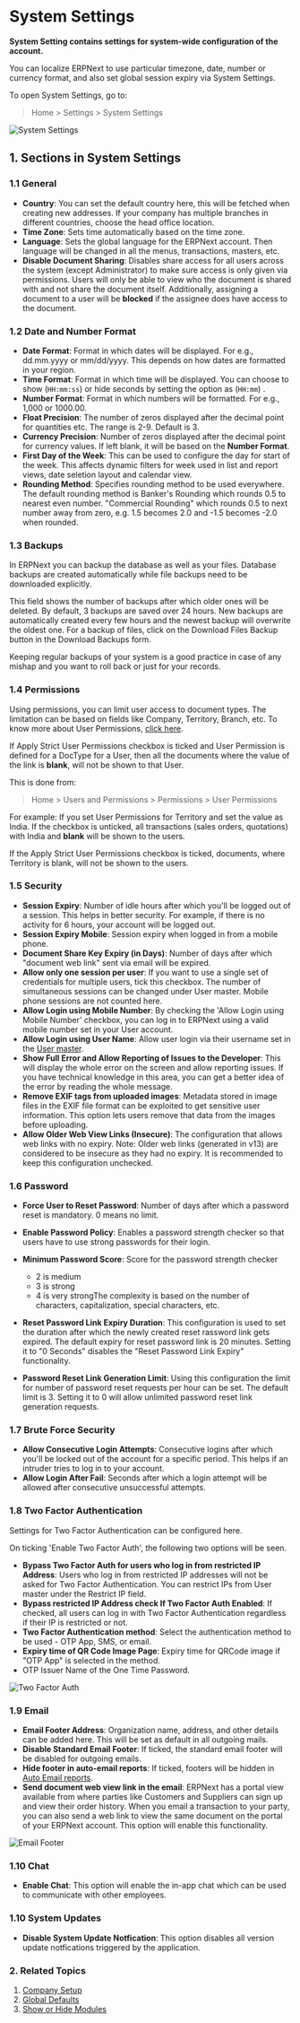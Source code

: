 
# System Settings


**System Setting contains settings for system-wide configuration of the account.**


You can localize ERPNext to use particular timezone, date, number or currency format, and also set global session expiry via System Settings.


To open System Settings, go to:



> 
> Home > Settings > System Settings
> 
> 
> 


![System Settings](/files/system-settings.png)


## 1. Sections in System Settings


### 1.1 General


* **Country**: You can set the default country here, this will be fetched when creating new addresses. If your company has multiple branches in different countries, choose the head office location.
* **Time Zone**: Sets time automatically based on the time zone.
* **Language**: Sets the global language for the ERPNext account. Then language will be changed in all the menus, transactions, masters, etc.
* **Disable Document Sharing**: Disables share access for all users across the system (except Administrator) to make sure access is only given via permissions. Users will only be able to view who the document is shared with and not share the document itself. Additionally, assigning a document to a user will be **blocked** if the assignee does have access to the document.


### 1.2 Date and Number Format


* **Date Format**: Format in which dates will be displayed. For e.g., dd.mm.yyyy or mm/dd/yyyy. This depends on how dates are formatted in your region.
* **Time Format**: Format in which time will be displayed. You can choose to show (`HH:mm:ss`) or hide seconds by setting the option as (`HH:mm`) .
* **Number Format**: Format in which numbers will be formatted. For e.g., 1,000 or 1000.00.
* **Float Precision**: The number of zeros displayed after the decimal point for quantities etc. The range is 2-9. Default is 3.
* **Currency Precision**: Number of zeros displayed after the decimal point for currency values. If left blank, it will be based on the **Number Format**.
* **First Day of the Week**: This can be used to configure the day for start of the week. This affects dynamic filters for week used in list and report views, date seletion layout and calendar view.
* **Rounding Method**: Specifies rounding method to be used everywhere. The default rounding method is Banker's Rounding which rounds 0.5 to nearest even number. "Commercial Rounding" which rounds 0.5 to next number away from zero, e.g. 1.5 becomes 2.0 and -1.5 becomes -2.0 when rounded.


### 1.3 Backups


In ERPNext you can backup the database as well as your files. Database backups are created automatically while file backups need to be downloaded explicitly.


This field shows the number of backups after which older ones will be deleted. By default, 3 backups are saved over 24 hours. New backups are automatically created every few hours and the newest backup will overwrite the oldest one. For a backup of files, click on the Download Files Backup button in the Download Backups form.


Keeping regular backups of your system is a good practice in case of any mishap and you want to roll back or just for your records.


### 1.4 Permissions


Using permissions, you can limit user access to document types. The limitation can be based on fields like Company, Territory, Branch, etc. To know more about User Permissions, [click here](/docs/en/setting-up/users-and-permissions/user-permissions).


If Apply Strict User Permissions checkbox is ticked and User Permission is defined for a DocType for a User, then all the documents where the value of the link is **blank**, will not be shown to that User.


This is done from:



> 
> Home > Users and Permissions > Permissions > User Permissions
> 
> 
> 


For example: If you set User Permissions for Territory and set the value as India. If the checkbox is unticked, all transactions (sales orders, quotations) with India and **blank** will be shown to the users.


If the Apply Strict User Permissions checkbox is ticked, documents, where Territory is blank, will not be shown to the users.


### 1.5 Security


* **Session Expiry**: Number of idle hours after which you'll be logged out of a session. This helps in better security. For example, if there is no activity for 6 hours, your account will be logged out.
* **Session Expiry Mobile**: Session expiry when logged in from a mobile phone.
* **Document Share Key Expiry (in Days)**: Number of days after which "document web link" sent via email will be expired.
* **Allow only one session per user**: If you want to use a single set of credentials for multiple users, tick this checkbox. The number of simultaneous sessions can be changed under User master. Mobile phone sessions are not counted here.
* **Allow Login using Mobile Number**: By checking the 'Allow Login using Mobile Number' checkbox, you can log in to ERPNext using a valid mobile number set in your User account.
* **Allow Login using User Name**: Allow user login via their username set in the [User master](/docs/en/setting-up/users-and-permissions/adding-users).
* **Show Full Error and Allow Reporting of Issues to the Developer**: This will display the whole error on the screen and allow reporting issues. If you have technical knowledge in this area, you can get a better idea of the error by reading the whole message.
* **Remove EXIF tags from uploaded images**: Metadata stored in image files in the EXIF file format can be exploited to get sensitive user information. This option lets users remove that data from the images before uploading.
* **Allow Older Web View Links (Insecure)**: The configuration that allows web links with no expiry. 
Note: Older web links (generated in v13) are considered to be insecure as they had no expiry. It is recommended to keep this configuration unchecked.


### 1.6 Password


* **Force User to Reset Password**: Number of days after which a password reset is mandatory. 0 means no limit.
* **Enable Password Policy**: Enables a password strength checker so that users have to use strong passwords for their login.
* **Minimum Password Score**: Score for the password strength checker


	+ 2 is medium
	+ 3 is strong
	+ 4 is very strongThe complexity is based on the number of characters, capitalization, special characters, etc.
* **Reset Password Link Expiry Duration**: This configuration is used to set the duration after which the newly created reset rassword link gets expired. The default expiry for reset password link is 20 minutes. Setting it to "0 Seconds" disables the "Reset Password Link Expiry" functionality.
* **Password Reset Link Generation Limit**: Using this configuration the limit for number of password reset requests per hour can be set. The default limit is 3. Setting it to 0 will allow unlimited password reset link generation requests.


### 1.7 Brute Force Security


* **Allow Consecutive Login Attempts**: Consecutive logins after which you'll be locked out of the account for a specific period. This helps if an intruder tries to log in to your account.
* **Allow Login After Fail**: Seconds after which a login attempt will be allowed after consecutive unsuccessful attempts.


### 1.8 Two Factor Authentication


Settings for Two Factor Authentication can be configured here.


On ticking 'Enable Two Factor Auth', the following two options will be seen.


* **Bypass Two Factor Auth for users who log in from restricted IP Address**: Users who log in from restricted IP addresses will not be asked for Two Factor Authentication. You can restrict IPs from User master under the Restrict IP field.
* **Bypass restricted IP Address check If Two Factor Auth Enabled**: If checked, all users can log in with Two Factor Authentication regardless if their IP is restricted or not.
* **Two Factor Authentication method**: Select the authentication method to be used - OTP App, SMS, or email.
* **Expiry time of QR Code Image Page**: Expiry time for QRCode image if "OTP App" is selected in the method.
* OTP Issuer Name of the One Time Password.


![Two Factor Auth](/files/twofactor-settings.png)


### 1.9 Email


* **Email Footer Address**: Organization name, address, and other details can be added here. This will be set as default in all outgoing mails.
* **Disable Standard Email Footer**: If ticked, the standard email footer will be disabled for outgoing emails.
* **Hide footer in auto-email reports**: If ticked, footers will be hidden in [Auto Email reports](/docs/en/setting-up/email/auto-email-reports).
* **Send document web view link in the email**: ERPNext has a portal view available from where parties like Customers and Suppliers can sign up and view their order history. When you email a transaction to your party, you can also send a web link to view the same document on the portal of your ERPNext account. This option will enable this functionality.


![Email Footer](/files/email-footer.png)


### 1.10 Chat


* **Enable Chat**: This option will enable the in-app chat which can be used to communicate with other employees.


### 1.10 System Updates


* **Disable System Update Notfication**: This option disables all version update notfications triggered by the application.


### 2. Related Topics


1. [Company Setup](/docs/en/setting-up/company-setup)
2. [Global Defaults](/docs/en/setting-up/settings/global-defaults)
3. [Show or Hide Modules](/docs/en/setting-up/settings/show-hide-modules)


